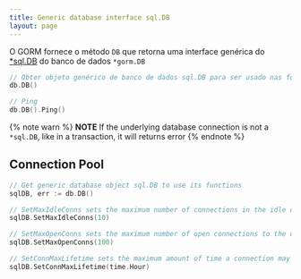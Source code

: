 ```yaml
---
title: Generic database interface sql.DB
layout: page
---
```


O GORM fornece o método `DB` que retorna uma interface genérica do [\*sql.DB](https://pkg.go.dev/database/sql#DB) do banco de dados `*gorm.DB`

```go
// Obter objeto genérico de banco de dados sql.DB para ser usado nas funções
db.DB()

// Ping
db.DB().Ping()
```

{% note warn %}
**NOTE** If the underlying database connection is not a `*sql.DB`, like in a transaction, it will returns error
{% endnote %}

## Connection Pool

```go
// Get generic database object sql.DB to use its functions
sqlDB, err := db.DB()

// SetMaxIdleConns sets the maximum number of connections in the idle connection pool.
sqlDB.SetMaxIdleConns(10)

// SetMaxOpenConns sets the maximum number of open connections to the database.
sqlDB.SetMaxOpenConns(100)

// SetConnMaxLifetime sets the maximum amount of time a connection may be reused.
sqlDB.SetConnMaxLifetime(time.Hour)
```
